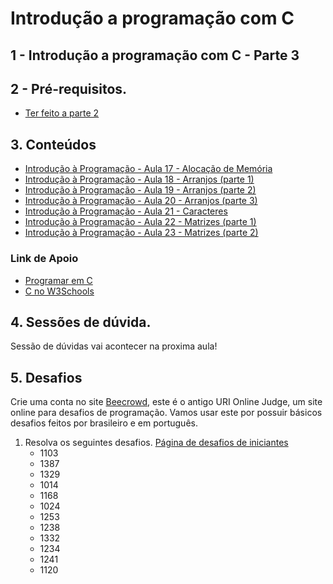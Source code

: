 # Introdução a programação com C 

## 1 - Introdução a programação com C - Parte 3

## 2 - Pré-requisitos. 
- [Ter feito a parte 2](https://github.com/douglasfernandesjr/UniMais1Code6g2/blob/main/Aula/C/Introducao_programacao_C_2.md)

## 3. Conteúdos

- [Introdução à Programação - Aula 17 - Alocação de Memória](https://www.youtube.com/watch?v=29X-KXjrTkM&list=PL_JAaU8k6DQWsh1mt8vwpP8YsH6Xhgq2N&index=17)
- [Introdução à Programação - Aula 18 - Arranjos (parte 1)](https://www.youtube.com/watch?v=wjkzSOQ103c&list=PL_JAaU8k6DQWsh1mt8vwpP8YsH6Xhgq2N&index=18)
- [Introdução à Programação - Aula 19 - Arranjos (parte 2)](https://www.youtube.com/watch?v=UmvuGKJZTls&list=PL_JAaU8k6DQWsh1mt8vwpP8YsH6Xhgq2N&index=19)
- [Introdução à Programação - Aula 20 - Arranjos (parte 3)](https://www.youtube.com/watch?v=EoIwoBqDypk&list=PL_JAaU8k6DQWsh1mt8vwpP8YsH6Xhgq2N&index=20)
- [Introdução à Programação - Aula 21 - Caracteres](https://www.youtube.com/watch?v=__hriVcgWwo&list=PL_JAaU8k6DQWsh1mt8vwpP8YsH6Xhgq2N&index=21)
- [Introdução à Programação - Aula 22 - Matrizes (parte 1)](https://www.youtube.com/watch?v=ujfKThNN-N4&list=PL_JAaU8k6DQWsh1mt8vwpP8YsH6Xhgq2N&index=22)
- [Introdução à Programação - Aula 23 - Matrizes (parte 2)](https://www.youtube.com/watch?v=pBLeLk1cwgU&list=PL_JAaU8k6DQWsh1mt8vwpP8YsH6Xhgq2N&index=23)

### Link de Apoio
- [Programar em C](https://pt.wikihow.com/Programar-em-C)
- [C no W3Schools](https://www.w3schools.in/c-tutorial/)

## 4. Sessões de dúvida.

Sessão de dúvidas vai acontecer na proxima aula!

## 5. Desafios

Crie uma conta no site [Beecrowd](https://www.beecrowd.com.br/judge/pt/login), este é o antigo URI Online Judge, um site online para desafios de programação. Vamos usar este por possuir básicos desafios feitos por brasileiro e em português.

1. Resolva os seguintes desafios. [Página de desafios de iniciantes](https://www.beecrowd.com.br/judge/pt/problems/index/1)
    - 1103
    - 1387
    - 1329
    - 1014
    - 1168
    - 1024
    - 1253
    - 1238
    - 1332
    - 1234
    - 1241
    - 1120


